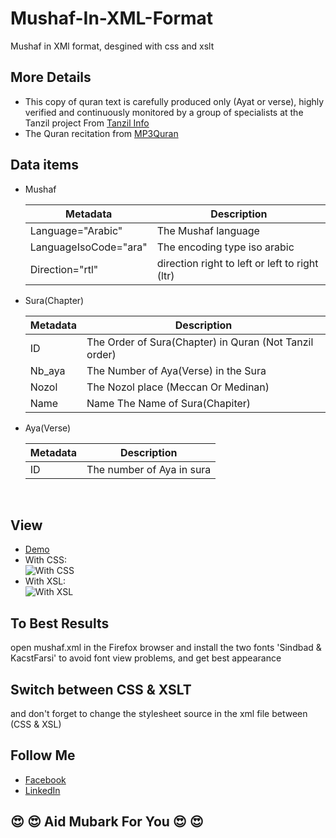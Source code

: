 # Mushaf-In-XML-Format
Mushaf in XMl format, desgined with css and xslt
## More Details
- This copy of quran text is carefully produced only (Ayat or verse), highly
verified and continuously monitored by a group of specialists at the Tanzil project From [Tanzil Info](http://tanzil.info)
- The Quran recitation from [MP3Quran](https://www.mp3quran.net/)
## Data items
* Mushaf

  | Metadata              | Description                                     |
  | --------------------- | ----------------------------------------------- |
  | Language="Arabic"     | The Mushaf language                             |
  | LanguageIsoCode="ara" | The encoding type iso arabic                    |
  | Direction="rtl"       | direction right to left or left to right (ltr)  |
  
* Sura(Chapter)

  | Metadata              | Description                                            |
  | --------------------- | ------------------------------------------------------ |
  | ID                    | The Order of Sura(Chapter) in Quran (Not Tanzil order) |
  | Nb_aya                | The Number of Aya(Verse) in the Sura                   |
  | Nozol                 | The Nozol place (Meccan Or Medinan)                    |
  | Name                  | Name The Name of Sura(Chapiter)                        |
  
   
   
   
  
* Aya(Verse)

  | Metadata              | Description                                     |
  | --------------------- | ----------------------------------------------- |
  | ID                    | The number of Aya in sura                       |
  </br>
 ## View <br />
- [Demo](https://eq19.github.io/core/mushaf.xml)<br />
- With CSS: <br />
![With CSS](https://github.com/eq19/core/blob/master/Demo%20Pics/XML%20With%20CSS.png) <br />
- With XSL: <br />
![With XSL](https://github.com/eq19/core/blob/master//Demo%20Pics/XML%20With%20XSLT.png) <br />

## To Best Results

open mushaf.xml in the Firefox browser and install the two fonts 'Sindbad & KacstFarsi' to avoid font view problems, and get best appearance

## Switch between CSS & XSLT

and don't forget to change the stylesheet source in the xml file between (CSS & XSL)

## Follow Me
- [Facebook](https://www.facebook.com/sohoper10) <br/>
- [LinkedIn](https://www.linkedin.com/in/yasser-saidi-229275197) <br/>

## :heart_eyes: :heart_eyes: Aid Mubark For You :heart_eyes: :heart_eyes:
